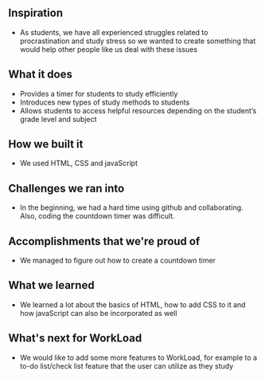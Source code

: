 ## Inspiration
- As students, we have all experienced struggles related to procrastination and study stress so we wanted to create something that would help other people like us deal with these issues
## What it does
- Provides a timer for students to study efficiently
- Introduces new types of study methods to students
- Allows students to access helpful resources depending on the student’s grade level and subject
## How we built it
- We used HTML, CSS and javaScript 
## Challenges we ran into
- In the beginning, we had a hard time using github and collaborating. Also, coding the countdown timer was difficult.
## Accomplishments that we're proud of
- We managed to figure out how to create a countdown timer
## What we learned
- We learned a lot about the basics of HTML, how to add CSS to it and how javaScript can also be incorporated as well
## What's next for WorkLoad
- We would like to add some more features to WorkLoad, for example to a to-do list/check list feature that the user can utilize as they study 
